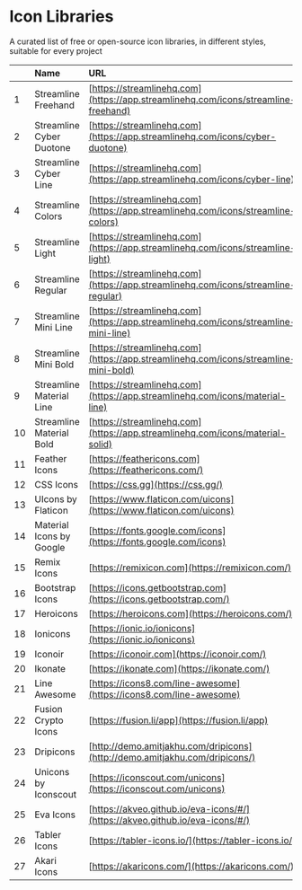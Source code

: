 # Icon Libraries

A curated list of free or open-source icon libraries, in different styles, suitable for every project

|     | Name                     | URL                                                                                 |
| :-- | :----------------------- | :---------------------------------------------------------------------------------- |
| 1   | Streamline Freehand      | [https://streamlinehq.com](https://app.streamlinehq.com/icons/streamline-freehand)  |
| 2   | Streamline Cyber Duotone | [https://streamlinehq.com](https://app.streamlinehq.com/icons/cyber-duotone)        |
| 3   | Streamline Cyber Line    | [https://streamlinehq.com](https://app.streamlinehq.com/icons/cyber-line)           |
| 4   | Streamline Colors        | [https://streamlinehq.com](https://app.streamlinehq.com/icons/streamline-colors)    |
| 5   | Streamline Light         | [https://streamlinehq.com](https://app.streamlinehq.com/icons/streamline-light)     |
| 6   | Streamline Regular       | [https://streamlinehq.com](https://app.streamlinehq.com/icons/streamline-regular)   |
| 7   | Streamline Mini Line     | [https://streamlinehq.com](https://app.streamlinehq.com/icons/streamline-mini-line) |
| 8   | Streamline Mini Bold     | [https://streamlinehq.com](https://app.streamlinehq.com/icons/streamline-mini-bold) |
| 9   | Streamline Material Line | [https://streamlinehq.com](https://app.streamlinehq.com/icons/material-line)        |
| 10  | Streamline Material Bold | [https://streamlinehq.com](https://app.streamlinehq.com/icons/material-solid)       |
| 11  | Feather Icons            | [https://feathericons.com](https://feathericons.com/)                               |
| 12  | CSS Icons                | [https://css.gg](https://css.gg/)                                                   |
| 13  | UIcons by Flaticon       | [https://www.flaticon.com/uicons](https://www.flaticon.com/uicons)                  |
| 14  | Material Icons by Google | [https://fonts.google.com/icons](https://fonts.google.com/icons)                    |
| 15  | Remix Icons              | [https://remixicon.com](https://remixicon.com/)                                     |
| 16  | Bootstrap Icons          | [https://icons.getbootstrap.com](https://icons.getbootstrap.com/)                   |
| 17  | Heroicons                | [https://heroicons.com](https://heroicons.com/)                                     |
| 18  | Ionicons                 | [https://ionic.io/ionicons](https://ionic.io/ionicons)                              |
| 19  | Iconoir                  | [https://iconoir.com](https://iconoir.com/)                                         |
| 20  | Ikonate                  | [https://ikonate.com](https://ikonate.com/)                                         |
| 21  | Line Awesome             | [https://icons8.com/line-awesome](https://icons8.com/line-awesome)                  |
| 22  | Fusion Crypto Icons      | [https://fusion.li/app](https://fusion.li/app)                                      |
| 23  | Dripicons                | [http://demo.amitjakhu.com/dripicons](http://demo.amitjakhu.com/dripicons/)         |
| 24  | Unicons by Iconscout     | [https://iconscout.com/unicons](https://iconscout.com/unicons)                      |
| 25  | Eva Icons                | [https://akveo.github.io/eva-icons/#/](https://akveo.github.io/eva-icons/#/)        |
| 26  | Tabler Icons             | [https://tabler-icons.io/](https://tabler-icons.io/)                                |
| 27  | Akari Icons              | [https://akaricons.com/](https://akaricons.com/)                                |

